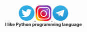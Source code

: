 <p align="center">
    <a href="https://twitter.com/ALBU_ORG">
        <img alt="albu" width="50px" src="https://github.com/ALBU-ORG/ALBU-ORG/raw/main/icon/twitter.png" /> 
    </a>
    <a href="https://www.instagram.com/albu_org">
        <img alt="albu" width="50px" src="https://github.com/ALBU-ORG/ALBU-ORG/raw/main/icon/instagram.png" /> 
    </a>
    <a href="https://t.me/albu_org">
        <img alt="albu" width="50px" src="https://github.com/ALBU-ORG/ALBU-ORG/raw/main/icon/telegram.png" /> 
    </a>
    <br>
        <b> I like Python programming language </b>
    <br>
</p>
